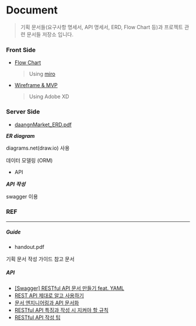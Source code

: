 # Document

> 기획 문서들(요구사항 명세서, API 명세서, ERD, Flow Chart 등)과 프로젝트 관련 문서들 저장소 입니다.



### Front Side

- [Flow Chart](https://github.com/FinalProject-Team4/Documentation/blob/master/FlowChart.md)

  > Using [miro](https://miro.com/app/board/o9J_kurO8uI=/zz)

- [Wireframe & MVP](https://github.com/FinalProject-Team4/Documentation/blob/master/Wireframe.pdf)

  > Using Adobe XD

### Server Side

- [daangnMarket_ERD.pdf](https://drive.google.com/file/d/1TvEjF-br9pVrfvFrRG61F4PXCGU7BbIk/view?usp=sharing)

***ER diagram***

diagrams.net(draw.io) 사용

데이터 모델링 (ORM)

- API

***API 작성***

swagger 이용



### REF

---

##### Guide

- handout.pdf

기획 문서 작성 가이드 참고 문서

##### API

- [[Swagger] RESTful API 문서 만들기 feat. YAML](https://sanghaklee.tistory.com/50)
- [REST API 제대로 알고 사용하기](https://meetup.toast.com/posts/92)
- [문서 엔지니어링과 API 문서화](https://engineering.linecorp.com/ko/blog/document-engineering-api-documentation/#)
- [RESTful API 특징과 작성 시 지켜야 할 규칙](https://otrodevym.tistory.com/entry/RESTful-API-작성-시-지켜야-할-규칙)
- [RESTful API 작성 팁](https://im-nc2u.tistory.com/entry/RESTful-API-%EB%AA%A8%EB%B2%94-%EC%82%AC%EB%A1%80)